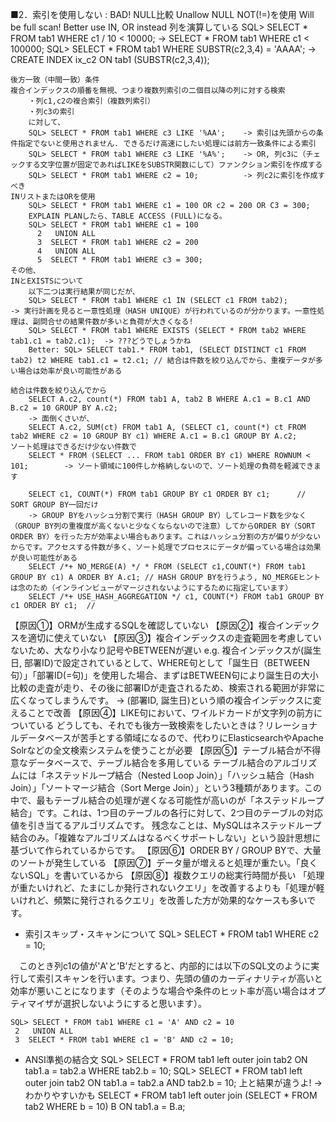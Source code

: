 

■2．索引を使用しない : BAD!
	NULL比較			Unallow NULL
	NOT(!=)を使用		Will be full scan! Better use IN, OR instead
	列を演算している
		SQL> SELECT * FROM tab1 WHERE c1 / 10 < 10000;		-> SELECT * FROM tab1 WHERE c1 < 100000;
		SQL> SELECT * FROM tab1 WHERE SUBSTR(c2,3,4) = 'AAAA';			-> CREATE INDEX ix_c2 ON tab1 (SUBSTR(c2,3,4));

	後方一致（中間一致）条件
	複合インデックスの順番を無視、つまり複数列索引の二個目以降の列に対する検索
		・列c1,c2の複合索引（複数列索引）
		・列c3の索引
		に対して、
		SQL> SELECT * FROM tab1 WHERE c3 LIKE '%AA';	-> 索引は先頭からの条件指定でないと使用されません. できるだけ高速にしたい処理には前方一致条件による索引
		SQL> SELECT * FROM tab1 WHERE c3 LIKE '%A%';	-> OR, 列c3に（チェックする文字位置が固定であればLIKEをSUBSTR関数にして）ファンクション索引を作成する
		SQL> SELECT * FROM tab1 WHERE c2 = 10;			-> 列c2に索引を作成すべき
	INリストまたはORを使用
		SQL> SELECT * FROM tab1 WHERE c1 = 100 OR c2 = 200 OR C3 = 300;
		EXPLAIN PLANしたら、TABLE ACCESS (FULL)になる。
		SQL> SELECT * FROM tab1 WHERE c1 = 100
		  2   UNION ALL
		  3  SELECT * FROM tab1 WHERE c2 = 200
		  4   UNION ALL
		  5  SELECT * FROM tab1 WHERE c3 = 300;
	その他、
	INとEXISTSについて
		以下二つは実行結果が同じだが、
		SQL> SELECT * FROM tab1 WHERE c1 IN (SELECT c1 FROM tab2);                          -> 実行計画を見ると一意性処理（HASH UNIQUE）が行われているのが分かります。一意性処理は、副問合せの結果件数が多いと負荷が大きくなる!
		SQL> SELECT * FROM tab1 WHERE EXISTS (SELECT * FROM tab2 WHERE tab1.c1 = tab2.c1);  -> ???どうでしょうかね
		Better: SQL> SELECT tab1.* FROM tab1, (SELECT DISTINCT c1 FROM tab2) t2 WHERE tab1.c1 = t2.c1; // 結合は件数を絞り込んでから、重複データが多い場合は効率が良い可能性がある

	結合は件数を絞り込んでから
		SELECT A.c2, count(*) FROM tab1 A, tab2 B WHERE A.c1 = B.c1 AND B.c2 = 10 GROUP BY A.c2;
		-> 面倒くさいが、
		SELECT A.c2, SUM(ct) FROM tab1 A, (SELECT c1, count(*) ct FROM tab2 WHERE c2 = 10 GROUP BY c1) WHERE A.c1 = B.c1 GROUP BY A.c2;
	ソート処理はできるだけ少ない件数で
		SELECT * FROM (SELECT ... FROM tab1 ORDER BY c1) WHERE ROWNUM < 101;		-> ソート領域に100件しか格納しないので、ソート処理の負荷を軽減できます

		SELECT c1, COUNT(*) FROM tab1 GROUP BY c1 ORDER BY c1;		// SORT GROUP BY一回だけ
		-> GROUP BYをハッシュ分割で実行（HASH GROUP BY）してレコード数を少なく（GROUP BY列の重複度が高くないと少なくならないので注意）してからORDER BY（SORT ORDER BY）を行った方が効率よい場合もあります。これはハッシュ分割の方が偏りが少ないからです。アクセスする件数が多く、ソート処理でプロセスにデータが偏っている場合は効果が良い可能性がある
		SELECT /*+ NO_MERGE(A) */ * FROM (SELECT c1,COUNT(*) FROM tab1 GROUP BY c1) A ORDER BY A.c1; // HASH GROUP BYを行うよう, NO_MERGEヒントは念のため（インラインビューがマージされないようにするために指定しています）
		SELECT /*+ USE_HASH_AGGREGATION */ c1, COUNT(*) FROM tab1 GROUP BY c1 ORDER BY c1;	// 

【原因①】ORMが生成するSQLを確認していない
【原因②】複合インデックスを適切に使えていない
【原因③】複合インデックスの走査範囲を考慮していないため、大なり小なり記号やBETWEENが遅い
	e.g. 複合インデックスが(誕生日, 部署ID)で設定されているとして、WHERE句として「誕生日（BETWEEN句）」「部署ID(=句)」を使用した場合、まずはBETWEEN句により誕生日の大小比較の走査が走り、その後に部署IDが走査されるため、検索される範囲が非常に広くなってしまうんです。
		-> (部署ID, 誕生日)という順の複合インデックスに変えることで改善
【原因④】LIKE句において、ワイルドカードが文字列の前方についている
	どうしても、それでも後方一致検索をしたいときは？リレーショナルデータベースが苦手とする領域になるので、代わりにElasticsearchやApache Solrなどの全文検索システムを使うことが必要
【原因⑤】テーブル結合が不得意なデータベースで、テーブル結合を多用している
	テーブル結合のアルゴリズムには「ネステッドループ結合（Nested Loop Join）」「ハッシュ結合（Hash Join）」「ソートマージ結合（Sort Merge Join）」という3種類があります。この中で、最もテーブル結合の処理が遅くなる可能性が高いのが「ネステッドループ結合」です。これは、1つ目のテーブルの各行に対して、2つ目のテーブルの対応値を引き当てるアルゴリズムです。
	残念なことは、MySQLはネステッドループ結合のみ。「複雑なアルゴリズムはなるべくサポートしない」という設計思想に基づいて作られているからです。
【原因⑥】ORDER BY / GROUP BYで、大量のソートが発生している
【原因⑦】データ量が増えると処理が重たい。「良くないSQL」を書いているから
【原因⑧】複数クエリの総実行時間が長い
	「処理が重たいけれど、たまにしか発行されないクエリ」を改善するよりも「処理が軽いけれど、頻繁に発行されるクエリ」を改善した方が効果的なケースも多いです。



- 索引スキップ・スキャンについて
    SQL> SELECT * FROM tab1 WHERE c2 = 10;

　このとき列c1の値が'A'と'B'だとすると、内部的には以下のSQL文のように実行して索引スキャンを行います。つまり、先頭の値のカーディナリティが高いと効率が悪いことになります（そのような場合や条件のヒット率が高い場合はオプティマイザが選択しないようにすると思います）。

    SQL> SELECT * FROM tab1 WHERE c1 = 'A' AND c2 = 10
     2   UNION ALL
     3  SELECT * FROM tab1 WHERE c1 = 'B' AND c2 = 10;

- ANSI準拠の結合文
	SQL> SELECT * FROM tab1 left outer join tab2 ON tab1.a = tab2.a WHERE tab2.b = 10;
	SQL> SELECT * FROM tab1 left outer join tab2 ON tab1.a = tab2.a AND tab2.b = 10;    上と結果が違うよ!
	-> わかりやすいかも
	SELECT * FROM tab1 left outer join (SELECT * FROM tab2 WHERE b = 10) B ON tab1.a = B.a;





